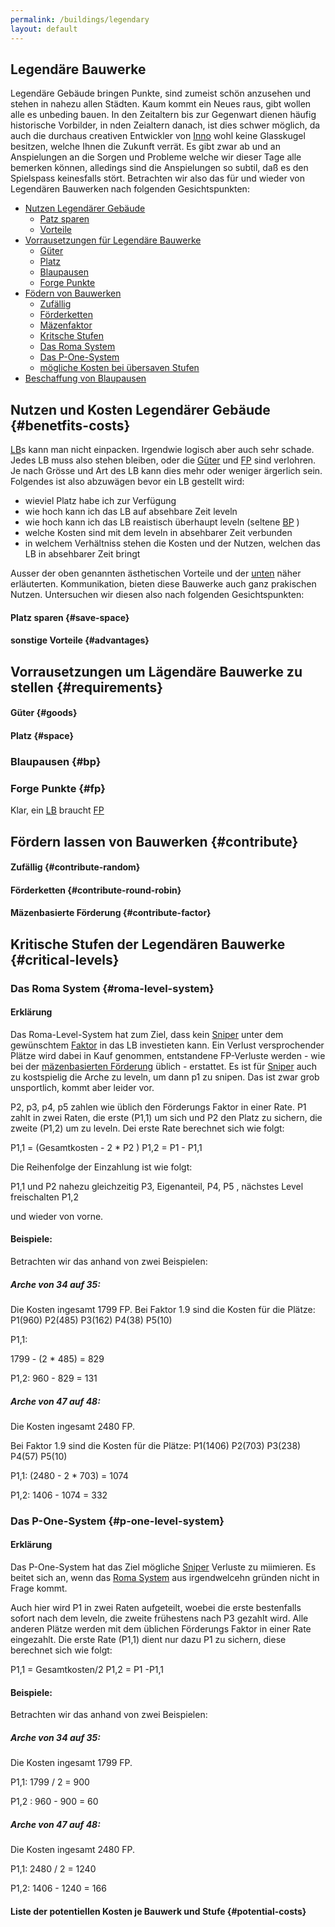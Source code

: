 ```yaml
---
permalink: /buildings/legendary
layout: default
--- 
```


## Legendäre  Bauwerke

Legendäre Gebäude bringen Punkte, sind zumeist schön anzusehen und stehen in nahezu allen Städten.
Kaum kommt ein Neues raus, gibt wollen alle es unbeding bauen.
In den Zeitaltern bis zur Gegenwart dienen häufig historische Vorbilder, in nden Zeialtern danach, ist dies schwer möglich, da auch die durchaus creativen Entwickler von [Inno](https://www.innogames.com/de/) 
wohl keine Glasskugel besitzen, welche Ihnen die Zukunft verrät.
Es gibt zwar ab und an Anspielungen an die Sorgen und Probleme welche wir dieser Tage alle bemerken können, alledings sind die Anspielungen so subtil, daß es den Spielspass keinesfalls stört.
Betrachten wir also das für und wieder von Legendären Bauwerken nach folgenden Gesichtspunkten: 

* [Nutzen Legendärer Gebäude](#benetfits-costs)
    * [Patz sparen](#save-space)
    * [Vorteile](#advantages)
* [Vorrausetzungen für Legendäre Bauwerke](#requirements) 
    * [Güter](#goods) 
    * [Platz](#space) 
    * [Blaupausen](#bp)
    * [Forge Punkte](#fp) 
* [Födern von Bauwerken](#contribute) 
    * [Zufällig](#contribute-random)  
    * [Förderketten](#contribute-round-robin)
    * [Mäzenfaktor](#contribute-factor)
    * [Kritsche Stufen](#critical-levels)
    * [Das Roma System](#roma-level-system)
    * [Das P-One-System](#p-one-level-system)
    * [mögliche Kosten bei übersaven Stufen](#potential-costs)
* [Beschaffung von Blaupausen](#bp) 

## Nutzen und Kosten Legendärer Gebäude {#benetfits-costs}

[LB](/abbreviation#lb)s kann man nicht einpacken. Irgendwie logisch aber auch sehr schade.
Jedes LB muss also stehen bleiben, oder die [Güter](#goods) und [FP](/abbreviation#fp) sind verlohren.
Je nach Grösse und Art des LB kann dies mehr oder weniger ärgerlich sein.
Folgendes ist also abzuwägen bevor ein LB gestellt wird:

- wieviel Platz habe ich zur Verfügung
- wie hoch kann ich das LB auf absehbare Zeit leveln
- wie hoch kann ich das LB reaistisch überhaupt leveln (seltene [BP](/abbreviation#bp) ) 
- welche Kosten sind mit dem leveln in absehbarer Zeit verbunden
- in welchem Verhältniss stehen die Kosten und der Nutzen, welchen das LB in absehbarer Zeit bringt 

Ausser der oben genannten ästhetischen Vorteile und der [unten](#contribute) näher erläuterten. 
Kommunikation, bieten diese Bauwerke auch ganz prakischen Nutzen.
Untersuchen wir diesen also nach folgenden Gesichtspunkten:

#### Platz sparen {#save-space}




#### sonstige Vorteile {#advantages} 


## Vorrausetzungen um Lägendäre Bauwerke zu stellen {#requirements}



#### Güter {#goods}



#### Platz {#space} 

 


###  Blaupausen {#bp}


### Forge Punkte {#fp}

Klar, ein [LB](/abbreviation#lb) braucht [FP](/abbreviation#fp)


    
## Fördern lassen von Bauwerken {#contribute}




    




#### Zufällig {#contribute-random}



#### Förderketten {#contribute-round-robin}



#### Mäzenbasierte Förderung {#contribute-factor} 




## Kritische Stufen der Legendären Bauwerke {#critical-levels}

 

### Das Roma System {#roma-level-system} 

#### Erklärung 

Das Roma-Level-System hat zum Ziel, dass kein [Sniper](#sniper) unter dem gewünschtem [Faktor](#contribute-factor) 
in das LB investieten kann. Ein Verlust versprochender Plätze wird dabei in Kauf genommen, entstandene FP-Verluste werden - wie bei der [mäzenbasierten Förderung](#contribute-factor) üblich - erstattet.
Es ist für [Sniper](#sniper) auch zu kostspielig die Arche zu leveln, um dann p1 zu snipen. Das ist zwar grob unsportlich, kommt aber leider vor. 

P2, p3, p4, p5 zahlen wie üblich den Förderungs Faktor in einer Rate. 
P1 zahlt in zwei Raten, die erste (P1,1) um sich und P2 den Platz zu sichern, die zweite (P1,2) um zu leveln.
Dei erste Rate berechnet sich wie folgt:

P1,1  =  (Gesamtkosten - 2 * P2 )
P1,2 = P1 - P1,1 

Die Reihenfolge der Einzahlung ist wie folgt:

 P1,1 und P2 nahezu gleichzeitig
 P3, Eigenanteil, P4, P5 , nächstes Level freischalten
 P1,2 
 
 und wieder von vorne. 
 
#### Beispiele: 

Betrachten wir das anhand von zwei Beispielen:


##### Arche von  34 auf 35:

Die Kosten ingesamt 1799 FP. 
Bei Faktor 1.9 sind die Kosten für die Plätze:  P1(960) P2(485) P3(162) P4(38) P5(10)

P1,1:

1799 - (2 * 485) = 829

P1,2:
960  - 829 = 131

##### Arche von 47 auf 48:

Die Kosten ingesamt  2480 FP.

Bei Faktor 1.9 sind die Kosten für die Plätze: P1(1406) P2(703) P3(238) P4(57) P5(10)

P1,1:
(2480 - 2 * 703) = 1074

P1,2:
1406 - 1074 = 332


### Das P-One-System {#p-one-level-system}

#### Erklärung

Das P-One-System hat das Ziel mögliche [Sniper](#sniper) Verluste zu miimieren.
Es beitet sich an, wenn das [Roma System](#roma-level-system) aus irgendwelcehn gründen nicht in Frage kommt.

Auch hier wird P1 in zwei Raten aufgeteilt, woebei die erste bestenfalls sofort nach dem leveln, die zweite
frühestens nach P3 gezahlt wird. Alle anderen Plätze werden mit dem üblichen Förderungs Faktor in einer Rate eingezahlt. 
Die erste Rate  (P1,1) dient nur dazu P1 zu sichern, diese berechnet sich wie folgt:


P1,1  =  Gesamtkosten/2
P1,2 =  P1 -P1,1


#### Beispiele: 

Betrachten wir das anhand von zwei Beispielen:


##### Arche von  34 auf 35:

Die Kosten ingesamt 1799 FP. 

P1,1:
1799 / 2 = 900

P1,2 :
960 - 900 = 60


##### Arche von 47 auf 48:

Die Kosten ingesamt  2480 FP.

P1,1: 
2480 / 2 = 1240

P1,2:
1406 - 1240 = 166
 

#### Liste der potentiellen Kosten je Bauwerk und Stufe {#potential-costs}


